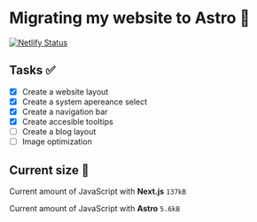 # Migrating my website to Astro 🚀

[![Netlify Status](https://api.netlify.com/api/v1/badges/d7108a78-172a-4e86-9edd-536a4fb699de/deploy-status)](https://app.netlify.com/sites/astro-web/deploys)
## Tasks ✅

- [x] Create a website layout
- [x] Create a system apereance select
- [x] Create a navigation bar
- [x] Create accesible tooltips
- [ ] Create a blog layout
- [ ] Image optimization

## Current size 💽

Current amount of JavaScript with **Next.js** `137kB`

Current amount of JavaScript with **Astro** `5.6kB`
